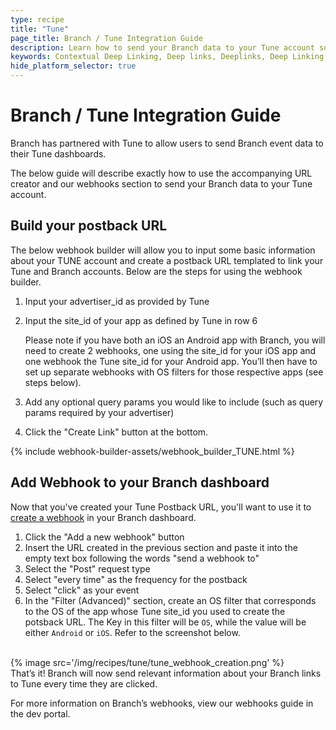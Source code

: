 ```yaml
---
type: recipe
title: "Tune"
page_title: Branch / Tune Integration Guide
description: Learn how to send your Branch data to your Tune account so you can view Branch events alongside your other acquisiion channels.
keywords: Contextual Deep Linking, Deep links, Deeplinks, Deep Linking, Deeplinking, Deferred Deep Linking, Deferred Deeplinking, Google App Indexing, Google App Invites, Apple Universal Links, Apple Spotlight Search, Facebook App Links, AppLinks, Deepviews, Deep views, Ad Measurement, third party ad measurement, ad network
hide_platform_selector: true
---
```


# Branch / Tune Integration Guide

Branch has partnered with Tune to allow users to send Branch event data to their Tune dashboards. 

The below guide will describe exactly how to use the accompanying URL creator and our webhooks section to send your Branch data to your Tune account.

## Build your postback URL ##

The below webhook builder will allow you to input some basic information about your TUNE account and create a postback URL templated to link your Tune and Branch accounts.  Below are the steps for using the webhook builder.

1. Input your advertiser_id as provided by Tune

2. Input the site_id of your app as defined by Tune in row 6

    Please note if you have both an iOS an Android app with Branch, you will need to create 2 webhooks, one using the site_id for your iOS app and one webhook the Tune site_id for your Android app.  You’ll then have to set up separate webhooks with OS filters for those respective apps (see steps below).

3. Add any optional query params you would like to include (such as query params required by your advertiser)

4. Click the "Create Link" button at the bottom.

{% include webhook-builder-assets/webhook_builder_TUNE.html %}

## Add Webhook to your Branch dashboard ##

Now that you've created your Tune Postback URL, you'll want to use it to [create a webhook](https://dashboard.branch.io/#/webhook) in your Branch dashboard. 

1. Click the "Add a new webhook" button
2. Insert the URL created in the previous section and paste it into the empty text box following the words "send a webhook to"
3. Select the "Post" request type
4. Select "every time" as the frequency for the postback
5. Select "click" as your event
6. In the "Filter (Advanced)" section, create an OS filter that corresponds to the OS of the app whose Tune site_id you used to create the potsback URL.  The Key in this filter will be `OS`, while the value will be either `Android` or `iOS`.  Refer to the screenshot below.

<br>
{% image src='/img/recipes/tune/tune_webhook_creation.png' %}
<br>
That’s it!  Branch will now send relevant information about your Branch links to Tune every time they are clicked.

For more information on Branch’s webhooks, view our webhooks guide in the dev portal.  

